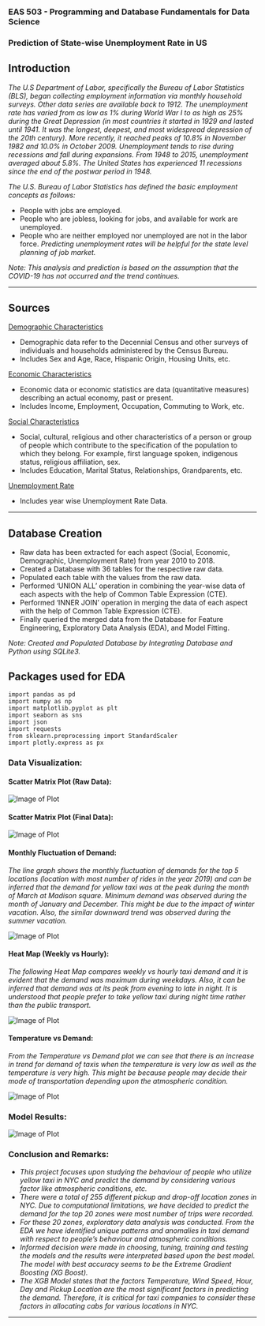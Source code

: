### EAS 503 - Programming and Database Fundamentals for Data Science
### Prediction of State-wise Unemployment Rate in US
## Introduction
*The U.S Department of Labor, specifically the Bureau of Labor Statistics (BLS), began collecting employment information via monthly household surveys. Other data series are available back to 1912. The unemployment rate has varied from as low as 1% during World War I to as high as 25% during the Great Depression (in most countries it started in 1929 and lasted until 1941. It was the longest, deepest, and most widespread depression of the 20th century). More recently, it reached peaks of 10.8% in November 1982 and 10.0% in October 2009. Unemployment tends to rise during recessions and fall during expansions. From 1948 to 2015, unemployment averaged about 5.8%. The United States has experienced 11 recessions since the end of the postwar period in 1948.*

*The U.S. Bureau of Labor Statistics has defined the basic employment concepts as follows:*
- People with jobs are employed.
- People who are jobless, looking for jobs, and available for work are unemployed.
- People who are neither employed nor unemployed are not in the labor force.
*Predicting unemployment rates will be helpful for the state level planning of job market.*

*Note: This analysis and prediction is based on the assumption that the COVID-19 has not occurred and the trend continues.*


---

## Sources
[Demographic Characteristics](https://data.census.gov/cedsci/table?d=ACS%205-Year%20Estimates%20Data%20Profiles&table=DP05&tid=ACSDP5Y2015.DP05)
- Demographic data refer to the Decennial Census and other surveys of individuals
and households administered by the Census Bureau.
- Includes Sex and Age, Race, Hispanic Origin, Housing Units, etc.

[Economic Characteristics](https://data.census.gov/cedsci/table?d=ACS%205-Year%20Estimates%20Data%20Profiles&table=DP03&tid=ACSDP5Y2015.DP03)
- Economic data or economic statistics are data (quantitative measures) describing an
actual economy, past or present.
- Includes Income, Employment, Occupation, Commuting to Work, etc.

[Social Characteristics](https://data.census.gov/cedsci/table?d=ACS%205-Year%20Estimates%20Data%20Profiles&table=DP02&tid=ACSDP5Y2015.DP02)
- Social, cultural, religious and other characteristics of a person or group of people which contribute to the specification of the population to which they belong. For example, first language spoken, indigenous status, religious affiliation, sex.
- Includes Education, Marital Status, Relationships, Grandparents, etc.

[Unemployment Rate](http://www.dlt.ri.gov/lmi/laus/us/annavg.htm)
- Includes year wise Unemployment Rate Data.
---

## Database Creation
- Raw data has been extracted for each aspect (Social, Economic, Demographic,
Unemployment Rate) from year 2010 to 2018.
- Created a Database with 36 tables for the respective raw data.
- Populated each table with the values from the raw data.
- Performed ‘UNION ALL’ operation in combining the year-wise data of each aspects
with the help of Common Table Expression (CTE).
- Performed ‘INNER JOIN’ operation in merging the data of each aspect with the help
of Common Table Expression (CTE).
- Finally queried the merged data from the Database for Feature Engineering,
Exploratory Data Analysis (EDA), and Model Fitting.

*Note: Created and Populated Database by Integrating Database and Python using SQLite3.*

## Packages used for EDA
```
import pandas as pd
import numpy as np
import matplotlib.pyplot as plt
import seaborn as sns 
import json
import requests
from sklearn.preprocessing import StandardScaler
import plotly.express as px
```

### Data Visualization:

#### Scatter Matrix Plot (Raw Data):

![Image of Plot](Images/scatter1.png)

#### Scatter Matrix Plot (Final Data):

![Image of Plot](Images/scatter2.png)

#### Monthly Fluctuation of Demand:

*The line graph shows the monthly fluctuation of demands for the top 5 locations (location with most number of rides in the year 2019) and can be inferred that the demand for yellow taxi was at the peak during the month of March at Madison square. Minimum demand was observed during the month of January and December. This might be due to the impact of winter vacation. Also, the similar downward trend was observed during the summer vacation.*

![Image of Plot](Images/Top5.jpeg)

#### Heat Map (Weekly vs Hourly):

*The following Heat Map compares weekly vs hourly taxi demand and it is evident that the demand was maximum during weekdays. Also, it can be inferred that demand was at its peak from evening to late in night. It is understood that people prefer to take yellow taxi during night time rather than the public transport.*

![Image of Plot](Images/Heatmap.jpeg)

#### Temperature vs Demand:

*From the Temperature vs Demand plot we can see that there is an increase in trend for demand of taxis when the temperature is very low as well as the temperature is very high. This might be because people may decide their mode of transportation depending upon the atmospheric condition.*

![Image of Plot](Images/TempvsDemand.jpeg)

### Model Results:

![Image of Plot](Images/Results.png)

### Conclusion and Remarks:
- *This project focuses upon studying the behaviour of people who utilize yellow taxi in NYC and predict the demand by considering various factor like atmospheric conditions, etc.* 
- *There were a total of 255 different pickup and drop-off location zones in NYC. Due to computational limitations, we have decided to predict the demand for the top 20 zones were most number of trips were recorded.*
- *For these 20 zones, exploratory data analysis was conducted. From the EDA we have identified unique patterns and anomalies in taxi demand with respect to people’s behaviour and atmospheric conditions.*
- *Informed decision were made in choosing, tuning, training and testing the models and the results were interpreted based upon the best model. The model with best accuracy seems to be the Extreme Gradient Boosting (XG Boost).*
- *The XGB Model states that the factors Temperature, Wind Speed, Hour, Day and Pickup Location are the most significant factors in predicting the demand. Therefore, it is critical for taxi companies to consider these factors in allocating cabs for various locations in NYC.*
---
